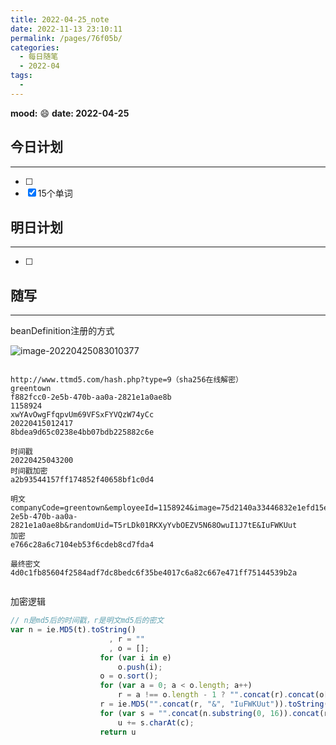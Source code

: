 ```yaml
---
title: 2022-04-25_note
date: 2022-11-13 23:10:11
permalink: /pages/76f05b/
categories:
  - 每日随笔
  - 2022-04
tags:
  - 
---
```

**mood:** :smile:  									**date: 2022-04-25**  
## 今日计划  
------
- [ ]  
- [x]  15个单词
## 明日计划  
------
- [ ]  
## 随写 
------



beanDefinition注册的方式

![image-20220425083010377](D:%5Cproject%5Cvscode%5Cblog%5Cblogs%5C%E6%AF%8F%E6%97%A5%E9%9A%8F%E7%AC%94%5C2022-04-25_note.assets%5Cimage-20220425083010377.png)



```

http://www.ttmd5.com/hash.php?type=9（sha256在线解密）
greentown
f882fcc0-2e5b-470b-aa0a-2821e1a0ae8b
1158924
xwYAvOwgFfqpvUm69VFSxFYVQzW74yCc
20220415012417
8bdea9d65c0238e4bb07bdb225882c6e

时间戳
20220425043200
时间戳加密
a2b93544157ff174852f40658bf1c0d4

明文
companyCode=greentown&employeeId=1158924&image=75d2140a33446832e1efd15ec8bc6438&personId=f882fcc0-2e5b-470b-aa0a-2821e1a0ae8b&randomUid=T5rLDk01RKXyYvbOEZV5N68OwuI1J7tE&IuFWKUut
加密
e766c28a6c7104eb53f6cdeb8cd7fda4

最终密文
4d0c1fb85604f2584adf7dc8bedc6f35be4017c6a82c667e471ff75144539b2a


```

加密逻辑

```js
// n是md5后的时间戳，r是明文md5后的密文  
var n = ie.MD5(t).toString()
                      , r = ""
                      , o = [];
                    for (var i in e)
                        o.push(i);
                    o = o.sort();
                    for (var a = 0; a < o.length; a++)
                        r = a !== o.length - 1 ? "".concat(r).concat(o[a], "=").concat(e[o[a]], "&") : "".concat(r).concat(o[a], "=").concat(e[o[a]]);
                    r = ie.MD5("".concat(r, "&", "IuFWKUut")).toString();
                    for (var s = "".concat(n.substring(0, 16)).concat(r).concat(n.substring(16)), u = "", c = s.length - 1; c >= 0; c--)
                        u += s.charAt(c);
                    return u
```


